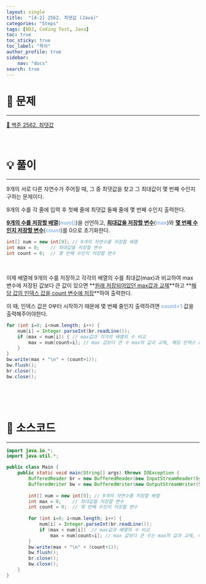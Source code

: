 ```yaml
---
layout: single
title:  "[4-2] 2562. 최댓값 (Java)"
categories: "Steps" 
tags: [BOJ, Coding Test, Java]
toc: true
toc_sticky: true
toc_label: "목차"
author_profile: true
sidebar:
    nav: "docs"
search: true
---
```


# 🔎 문제
<hr/>

[🔗 백준 2562. 최댓값](https://www.acmicpc.net/problem/2562)
<br/><br/><br/>

# 💡 풀이
<hr/>

9개의 서로 다른 자연수가 주어질 때, 그 중 최댓값을 찾고 그 최대값이 몇 번째 수인지 구하는 문제이다.

9개의 수를 각 줄에 입력 후 첫째 줄에 최댓값 둘째 줄에 몇 번째 수인지 출력한다.

**<u>9개의 수를 저장할 배열</u>**(**<span style='color: #96BBF3'>num[]</span>**)을 선언하고, **<u>최대값을 저장할 변수</u>**(**<span style='color: #96BBF3'>max</span>**)와 **<u>몇 번째 수인지 저장할 변수</u>**(**<span style='color: #96BBF3'>count</span>**)를 0으로 초기화한다.

```java
int[] num = new int[9]; // 9개의 자연수를 저장할 배열
int max = 0;    // 최대값을 저장할 변수
int count = 0;  // 몇 번째 수인지 저장할 변수
```

<br>

이제 배열에 9개의 수를 저장하고 각각의 배열의 수를 최대값(max)과 비교하여 max 변수에 저장된 값보다 큰 값이 있으면 **<u>원래 저장되어있던 max값과 교체</u>**하고 **<u>해당 값의 인덱스 값을 count 변수에 저장</u>**하여 출력한다.

이 때, 인덱스 값은 0부터 시작하기 때문에 몇 번째 줄인지 출력하려면 **<span style='color: #96BBF3'>count+1</span>** 값을 출력해주어야한다.

```java
for (int i=0; i<num.length; i++) {
    num[i] = Integer.parseInt(br.readLine());
    if (max < num[i]) { // max값과 각가의 배열의 수 비교
        max = num[count=i]; // max 값보다 큰 수 max의 값과 교체, 해당 인덱스 count 변수에 저장
    }
}
bw.write(max + "\n" + (count+1));
bw.flush();
br.close();
bw.close();
```
<br/><br/><br/>

# 📃 소스코드
<hr/>

```java
import java.io.*;
import java.util.*;

public class Main {
    public static void main(String[] args) throws IOException {
    	BufferedReader br = new BufferedReader(new InputStreamReader(System.in));
    	BufferedWriter bw = new BufferedWriter(new OutputStreamWriter(System.out));
    	
    	int[] num = new int[9]; // 9개의 자연수를 저장할 배열
        int max = 0;    // 최대값을 저장할 변수
        int count = 0;  // 몇 번째 수인지 저장할 변수
    	
    	for (int i=0; i<num.length; i++) {
            num[i] = Integer.parseInt(br.readLine());
            if (max < num[i])  // max값과 배열의 수 비교
                max = num[count=i]; // max 값보다 큰 수는 max의 값과 교체, 해당 인덱스 count 변수에 저장
        }
    	bw.write(max + "\n" + (count+1));
    	bw.flush();
    	br.close();
    	bw.close();
    }    	
}
```